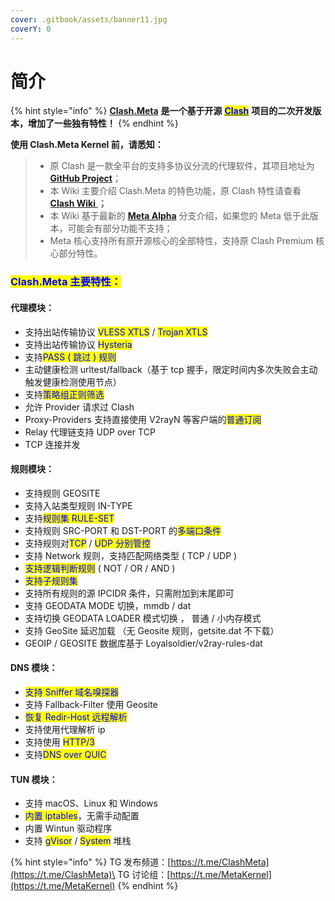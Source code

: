 ```yaml
---
cover: .gitbook/assets/banner11.jpg
coverY: 0
---
```


# 简介

{% hint style="info" %}
[**Clash.Meta**](https://github.com/MetaCubeX/Clash.Meta/tree/Meta) **是一个基于开源** [<mark style="color:blue;">**Clash**</mark>](https://github.com/Dreamacro/clash) **项目的二次开发版本，增加了一些独有特性！**
{% endhint %}

**使用 Clash.Meta Kernel 前，请悉知：**

> * 原 Clash 是一款全平台的支持多协议分流的代理软件，其项目地址为  [**GitHub Project**](https://github.com/Dreamacro/clash)；
> * 本 Wiki 主要介绍 Clash.Meta 的特色功能，原 Clash 特性请查看 [**Clash Wiki** ](https://lancellc.gitbook.io/clash/)**；**
> * 本 Wiki 基于最新的 [**Meta Alpha**](https://github.com/MetaCubeX/Clash.Meta/tree/Alpha) 分支介绍，如果您的 Meta 低于此版本，可能会有部分功能不支持；
> * Meta 核心支持所有原开源核心的全部特性，支持原 Clash Premium 核心部分特性。

### <mark style="color:blue;">Clash.Meta 主要特性：</mark>

#### **代理模块：**

* 支持出站传输协议 <mark style="color:blue;">VLESS XTLS</mark> / <mark style="color:blue;">Trojan XTLS</mark>
* 支持出站传输协议 <mark style="color:blue;">Hysteria</mark>
* 支持<mark style="color:blue;">PASS ( 跳过 ) 规则</mark>
* 主动健康检测 urltest/fallback（基于 tcp 握手，限定时间内多次失败会主动触发健康检测使用节点）
* 支持<mark style="color:blue;">策略组正则筛选</mark>
* 允许 Provider 请求过 Clash
* Proxy-Providers 支持直接使用 V2rayN 等客户端的<mark style="color:blue;">普通订阅</mark>
* Relay 代理链支持 UDP over TCP
* TCP 连接并发

#### 规则模块：

* 支持规则 GEOSITE
* 支持入站类型规则 IN-TYPE
* 支持<mark style="color:blue;">规则集 RULE-SET</mark>
* 支持规则 SRC-PORT 和 DST-PORT 的<mark style="color:blue;">多端口条件</mark>
* 支持规则对<mark style="color:blue;">TCP</mark> / <mark style="color:blue;">UDP 分别管控</mark>
* 支持 Network 规则，支持匹配网络类型 ( TCP / UDP )
* <mark style="color:blue;">支持逻辑判断规则</mark> ( NOT / OR / AND )
* <mark style="color:blue;">支持子规则集</mark>
* 支持所有规则的源 IPCIDR 条件，只需附加到末尾即可
* 支持 GEODATA MODE 切换，mmdb / dat
* 支持切换 GEODATA LOADER 模式切换 ， 普通 / 小内存模式
* 支持 GeoSite 延迟加载 （无 Geosite 规则，getsite.dat 不下载）
* GEOIP / GEOSITE 数据库基于 Loyalsoldier/v2ray-rules-dat

#### DNS 模块：

* <mark style="color:blue;">支持 Sniffer 域名嗅探器</mark>
* 支持 Fallback-Filter 使用 Geosite
* <mark style="color:blue;">恢复 Redir-Host 远程解析</mark>
* 支持使用代理解析 ip
* 支持使用 <mark style="color:blue;">HTTP/3</mark>
* 支持<mark style="color:blue;">DNS over QUIC</mark>

#### TUN 模块：

* 支持 macOS、Linux 和 Windows
* <mark style="color:blue;">内置 iptables</mark>，无需手动配置
* 内置 Wintun 驱动程序
* 支持 <mark style="color:blue;">gVisor</mark> / <mark style="color:blue;">System</mark> 堆栈

{% hint style="info" %}
TG 发布频道：[https://t.me/ClashMeta](https://t.me/ClashMeta)\
TG 讨论组：[https://t.me/MetaKernel](https://t.me/MetaKernel)
{% endhint %}
